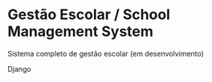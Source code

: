 # Gestão Escolar / School Management System

Sistema completo de gestão escolar
(em desenvolvimento)

Django